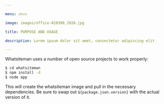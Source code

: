 ```yaml
---

menu: บริการ

image: images/office-820390_1920.jpg

title: PURPOSE AND USAGE

description: Lorem ipsum dolor sit amet, consectetur adipiscing elit

---
```


Whatsiteman uses a number of open source projects to work properly:
```sh
$ cd whatsiteman
$ npm install -d
$ node app
```
This will create the whatsiteman image and pull in the necessary dependencies. Be sure to swap out `${package.json.version}` with the actual version of it.

